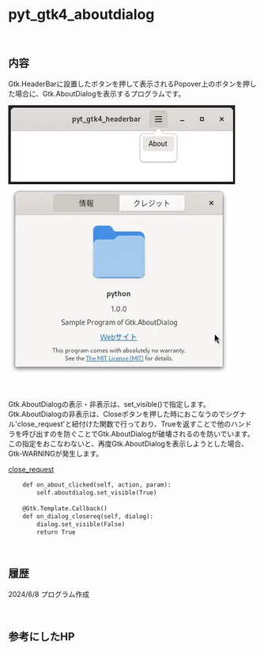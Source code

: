# pyt_gtk4_aboutdialog

<br>

## 内容 

Gtk.HeaderBarに設置したボタンを押して表示されるPopover上のボタンを押した場合に、Gtk.AboutDialogを表示するプログラムです。

![Pic](data/pyt_gtk4_aboutdialog01.webp) ![Pic](data/pyt_gtk4_aboutdialog02.webp) 

<br>

Gtk.AboutDialogの表示・非表示は、set_visible()で指定します。  
Gtk.AboutDialogの非表示は、Closeボタンを押した時におこなうのでシグナル'close_request'と紐付けた関数で行っており、Trueを返すことで他のハンドラを呼び出すのを防ぐことでGtk.AboutDialogが破壊されるのを防いでいます。この指定をおこなわないと、再度Gtk.AboutDialogを表示しようとした場合、Gtk-WARNINGが発生します。

[close_request](https://lazka.github.io/pgi-docs/Gtk-4.0/classes/Window.html#Gtk.Window.signals.close_request)

```
    def on_about_clicked(self, action, param):
        self.aboutdialog.set_visible(True)

    @Gtk.Template.Callback()
    def on_dialog_closereq(self, dialog):
        dialog.set_visible(False)
        return True
```

<br>

## 履歴

2024/6/8 プログラム作成  

<br>

## 参考にしたHP
